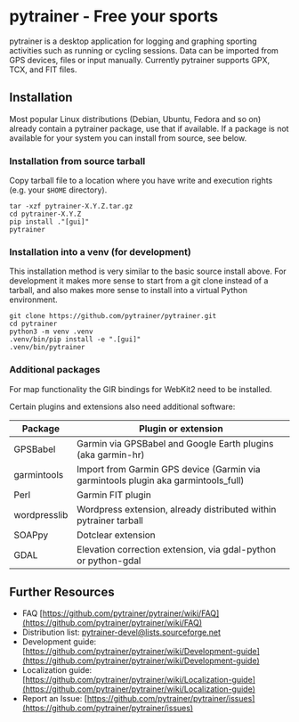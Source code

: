 # pytrainer - Free your sports
pytrainer is a desktop application for logging and graphing sporting
activities such as running or cycling sessions. Data can be imported from GPS
devices, files or input manually. Currently pytrainer supports GPX, TCX, and
FIT files.

## Installation
Most popular Linux distributions (Debian, Ubuntu, Fedora and so on) already
contain a pytrainer package, use that if available. If a package is not
available for your system you can install from source, see below.

### Installation from source tarball
Copy tarball file to a location where you have write and execution rights (e.g. your `$HOME` directory).

```shell
tar -xzf pytrainer-X.Y.Z.tar.gz
cd pytrainer-X.Y.Z
pip install ."[gui]"
pytrainer
```

### Installation into a venv (for development)
This installation method is very similar to the basic source install above.
For development it makes more sense to start from a git clone instead of a
tarball, and also makes more sense to install into a virtual Python
environment.

```shell
git clone https://github.com/pytrainer/pytrainer.git
cd pytrainer
python3 -m venv .venv
.venv/bin/pip install -e ".[gui]"
.venv/bin/pytrainer
```

### Additional packages
For map functionality the GIR bindings for WebKit2 need to be installed.

Certain plugins and extensions also need additional software:

| Package       | Plugin or extension                                                               |
|---------------|-----------------------------------------------------------------------------------|
| GPSBabel      | Garmin via GPSBabel and Google Earth plugins (aka garmin-hr)                      |
| garmintools   | Import from Garmin GPS device (Garmin via garmintools plugin aka garmintools_full)|
| Perl          | Garmin FIT plugin                                                                 |
| wordpresslib  | Wordpress extension, already distributed within pytrainer tarball                 |
| SOAPpy        | Dotclear extension                                                                |
| GDAL          | Elevation correction extension, via gdal-python or python-gdal                    |

## Further Resources
* FAQ [https://github.com/pytrainer/pytrainer/wiki/FAQ](https://github.com/pytrainer/pytrainer/wiki/FAQ)
* Distribution list: pytrainer-devel@lists.sourceforge.net
* Development guide: [https://github.com/pytrainer/pytrainer/wiki/Development-guide](https://github.com/pytrainer/pytrainer/wiki/Development-guide)
* Localization guide: [https://github.com/pytrainer/pytrainer/wiki/Localization-guide](https://github.com/pytrainer/pytrainer/wiki/Localization-guide)
* Report an Issue: [https://github.com/pytrainer/pytrainer/issues](https://github.com/pytrainer/pytrainer/issues)
